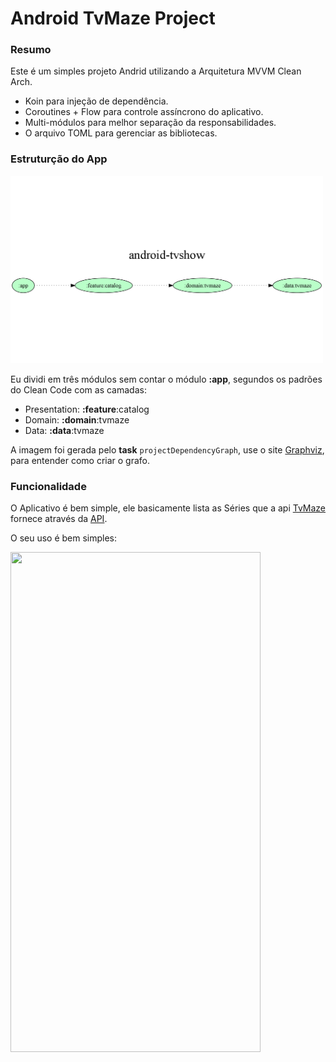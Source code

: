 # Android TvMaze Project

### Resumo

Este é um simples projeto Andrid utilizando a Arquitetura MVVM Clean Arch.
 - Koin para injeção de dependência.
 - Coroutines + Flow para controle assíncrono do aplicativo.
 - Multi-módulos para melhor separação da responsabilidades.
 - O arquivo TOML para gerenciar as bibliotecas.

### Estruturção do App

 <img src="gradle/dependency-graph/project-graph.png" width="500" height="300"> 

Eu dividi em três módulos sem contar o módulo **:app**, segundos os padrões do Clean Code com as camadas:
 - Presentation: **:feature**:catalog
 - Domain: **:domain**:tvmaze
 - Data: **:data**:tvmaze

A imagem foi gerada pelo **task** `projectDependencyGraph`, use o site [Graphviz](https://renenyffenegger.ch/notes/tools/Graphviz/examples/index), para entender como criar o grafo.


### Funcionalidade

O Aplicativo é bem simple, ele basicamente lista as Séries que a api [TvMaze](https://www.tvmaze.com/api) fornece através da [API](https://github.com/drsjr/android-tvshow/blob/master/data/tvmave/src/main/java/tour/donnees/data/tvmaze/datasource/remote/api/TvMazeApi.kt).

O seu uso é bem simples:


 <img src="https://github.com/drsjr/android-tvshow/blob/master/source/tvmaze.gif" width="400" height="800"> 


